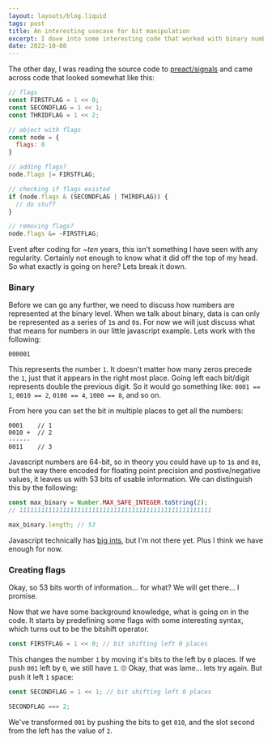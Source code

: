 ```yaml
---
layout: layouts/blog.liquid
tags: post
title: An interesting usecase for bit manipulation
excerpt: I dove into some interesting code that worked with binary number values. I try my best at disecting why it may be useful.
date: 2022-10-08
---
```


The other day, I was reading the source code to <a href="https://github.com/preactjs/signals" noreferrer target="_blank">preact/signals</a> and came across code that looked somewhat like this:

```javascript
// flags
const FIRSTFLAG = 1 << 0;
const SECONDFLAG = 1 << 1;
const THRIDFLAG = 1 << 2;

// object with flags
const node = {
  flags: 0
}

// adding flags?
node.flags |= FIRSTFLAG;

// checking if flags existed
if (node.flags & (SECONDFLAG | THIRDFLAG)) {
  // do stuff
}

// removing flags?
node.flags &= ~FIRSTFLAG;
```

Event after coding for _~ten_ years, this isn't something I have seen with any regularity. Certainly not enough to know what it did off the top of my head. So what exactly is going on here? Lets break it down.

### Binary
Before we can go any further, we need to discuss how numbers are represented at the binary level. When we talk about binary, data is can only be represented as a series of `1`s and `0`s. For now we will just discuss what that means for numbers in our little javascript example. Lets work with the following:

```
000001
```
This represents the number `1`. It doesn't matter how many zeros precede the `1`, just that it appears in the right most place. Going left each bit/digit represents double the previous digit. So it would go something like: `0001 == 1`, `0010 == 2`, `0100 == 4`, `1000 == 8`, and so on. 

From here you can set the bit in multiple places to get all the numbers:
```
0001    // 1
0010 +  // 2
------
0011    // 3
```

Javascript numbers are 64-bit, so in theory you could have up to `1`s and `0`s, but the way there encoded for floating point precision and postive/negative values, it leaves us with 53 bits of usable information. We can distinguish this by the following:

```javascript
const max_binary = Number.MAX_SAFE_INTEGER.toString(2);
// 11111111111111111111111111111111111111111111111111111

max_binary.length; // 53
```

Javascript technically has <a href="https://developer.mozilla.org/en-US/docs/Web/JavaScript/Reference/Global_Objects/BigInt" noreferrer target="_blank">big ints</a>, but I'm not there yet. Plus I think we have enough for now.

### Creating flags
Okay, so 53 bits worth of information... for what? We will get there... I promise.

Now that we have some background knowledge, what is going on in the code. It starts by predefining some flags with some interesting syntax, which turns out to be the bitshift operator.
```javascript
const FIRSTFLAG = 1 << 0; // bit shifting left 0 places
```
This changes the number `1` by moving it's bits to the left by `0` places. If we push `001` left by `0`, we still have `1`. 🙄 Okay, that was lame... lets try again. But push it left `1` space:

```javascript
const SECONDFLAG = 1 << 1; // bit shifting left 0 places

SECONDFLAG === 2;
```

We've transformed `001` by pushing the bits to get `010`, and the slot second from the left has the value of `2`.
